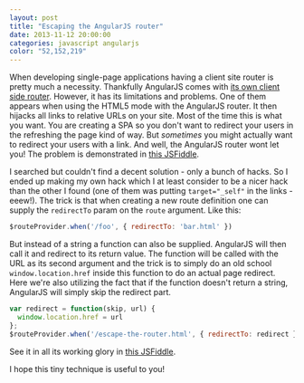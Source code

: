 ```yaml
---
layout: post
title: "Escaping the AngularJS router"
date: 2013-11-12 20:00:00
categories: javascript angularjs
color: "52,152,219"
---
```


When developing single-page applications having a client site router is pretty
much a necessity. Thankfully AngularJS comes with [its own client side
router](http://docs.angularjs.org/api/ngRoute.$route). However, it has its
limitations and problems. One of them appears when using the HTML5 mode with
the AngularJS router. It then hijacks all links to relative URLs on your
site. Most of the time this is what you want. You are creating a SPA so you
don't want to redirect your users in the refreshing the page kind of way. But
_sometimes_ you might actually want to redirect your users with a link. And
well, the AngularJS router wont let you! The problem is demonstrated in [this
JSFiddle](http://jsfiddle.net/paldepind/65xFe/).

I searched but couldn't find a decent solution - only a bunch of hacks. So I
ended up making my own hack which I at least consider to be a nicer hack than the
other I found (one of them was putting `target="_self"` in the links - eeew!).
The trick is that when creating a new route definition one can supply the `redirectTo`
param on the `route` argument. Like this:

```javascript
$routeProvider.when('/foo', { redirectTo: 'bar.html' })
```

But instead of a string a function can also be supplied. AngularJS will then
call it and redirect to its return value. The function will be called with the
URL as its second argument and the trick is to simply do an old school
`window.location.href` inside this function to do an actual page redirect.
Here we're also utilizing the fact that if the function doesn't return a
string, AngularJS will simply skip the redirect part.

```javascript
var redirect = function(skip, url) {
  window.location.href = url
};
$routeProvider.when('/escape-the-router.html', { redirectTo: redirect })
```

See it in all its working glory in [this JSFiddle](http://jsfiddle.net/paldepind/BFYED/).

I hope this tiny technique is useful to you!
